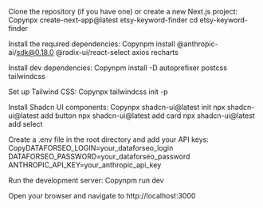 
Clone the repository (if you have one) or create a new Next.js project:
Copynpx create-next-app@latest etsy-keyword-finder
cd etsy-keyword-finder

Install the required dependencies:
Copynpm install @anthropic-ai/sdk@0.18.0 @radix-ui/react-select axios recharts

Install dev dependencies:
Copynpm install -D autoprefixer postcss tailwindcss

Set up Tailwind CSS:
Copynpx tailwindcss init -p

Install Shadcn UI components:
Copynpx shadcn-ui@latest init
npx shadcn-ui@latest add button
npx shadcn-ui@latest add card
npx shadcn-ui@latest add select

Create a .env file in the root directory and add your API keys:
CopyDATAFORSEO_LOGIN=your_dataforseo_login
DATAFORSEO_PASSWORD=your_dataforseo_password
ANTHROPIC_API_KEY=your_anthropic_api_key

Run the development server:
Copynpm run dev

Open your browser and navigate to http://localhost:3000
